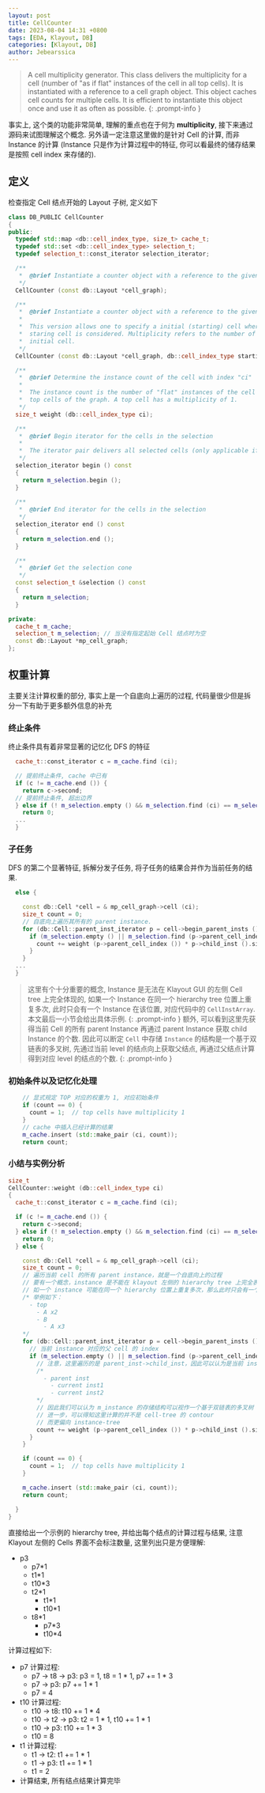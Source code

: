 ```yaml
---
layout: post
title: CellCounter
date: 2023-08-04 14:31 +0800
tags: [EDA, Klayout, DB]
categories: [Klayout, DB]
author: Jebearssica
---
```


> A cell multiplicity generator. This class delivers the multiplicity for a cell (number of "as if flat" instances of the cell in all top cells). It is instantiated with a reference to a cell graph object. This object caches cell counts for multiple cells. It is efficient to instantiate this object once and use it as often as possible.
{: .prompt-info }

事实上, 这个类的功能非常简单, 理解的重点也在于何为 **multiplicity**, 接下来通过源码来试图理解这个概念. 另外请一定注意这里做的是针对 Cell 的计算, 而非 Instance 的计算 (Instance 只是作为计算过程中的特征, 你可以看最终的储存结果是按照 cell index 来存储的).

## 定义

检查指定 Cell 结点开始的 Layout 子树, 定义如下

```c++
class DB_PUBLIC CellCounter 
{
public:
  typedef std::map <db::cell_index_type, size_t> cache_t;
  typedef std::set <db::cell_index_type> selection_t;
  typedef selection_t::const_iterator selection_iterator;

  /** 
   *  @brief Instantiate a counter object with a reference to the given cell graph
   */
  CellCounter (const db::Layout *cell_graph);

  /** 
   *  @brief Instantiate a counter object with a reference to the given cell graph
   *
   *  This version allows one to specify a initial (starting) cell where only the cell tree below the
   *  staring cell is considered. Multiplicity refers to the number of instances below the
   *  initial cell.
   */
  CellCounter (const db::Layout *cell_graph, db::cell_index_type starting_cell);

  /**
   *  @brief Determine the instance count of the cell with index "ci"
   *
   *  The instance count is the number of "flat" instances of the cell in all
   *  top cells of the graph. A top cell has a multiplicity of 1.
   */
  size_t weight (db::cell_index_type ci);

  /**
   *  @brief Begin iterator for the cells in the selection
   *
   *  The iterator pair delivers all selected cells (only applicable if an initial cell is specified).
   */
  selection_iterator begin () const 
  {
    return m_selection.begin ();
  }
  
  /**
   *  @brief End iterator for the cells in the selection
   */
  selection_iterator end () const 
  {
    return m_selection.end ();
  }

  /**
   *  @brief Get the selection cone
   */
  const selection_t &selection () const
  {
    return m_selection;
  }

private:
  cache_t m_cache;
  selection_t m_selection; // 当没有指定起始 Cell 结点时为空
  const db::Layout *mp_cell_graph;
};
```

## 权重计算

主要关注计算权重的部分, 事实上是一个自底向上遍历的过程, 代码量很少但是拆分一下有助于更多额外信息的补充

### 终止条件

终止条件具有着非常显著的记忆化 DFS 的特征

```c++
  cache_t::const_iterator c = m_cache.find (ci);

  // 提前终止条件, cache 中已有
  if (c != m_cache.end ()) {
    return c->second;
  // 提前终止条件, 超出边界
  } else if (! m_selection.empty () && m_selection.find (ci) == m_selection.end ()) {
    return 0;
  ...
  }
```

### 子任务

DFS 的第二个显著特征, 拆解分发子任务, 将子任务的结果合并作为当前任务的结果.

```c++
  else {

    const db::Cell *cell = & mp_cell_graph->cell (ci);
    size_t count = 0;
    // 自底向上遍历其所有的 parent instance.
    for (db::Cell::parent_inst_iterator p = cell->begin_parent_insts (); ! p.at_end (); ++p) {
      if (m_selection.empty () || m_selection.find (p->parent_cell_index ()) != m_selection.end ()) {
        count += weight (p->parent_cell_index ()) * p->child_inst ().size ();
      }
    }
  ...
  }
```

> 这里有个十分重要的概念, Instance 是无法在 Klayout GUI 的左侧 Cell tree 上完全体现的, 如果一个 Instance 在同一个 hierarchy tree 位置上重复多次, 此时只会有一个 Instance 在该位置, 对应代码中的 `CellInstArray`. 本文最后一小节会给出具体示例.
{: .prompt-info }
> 额外, 可以看到这里先获得当前 Cell 的所有 parent Instance 再通过 parent Instance 获取 child Instance 的个数. 因此可以断定 `Cell` 中存储 `Instance` 的结构是一个基于双链表的多叉树, 先通过当前 level 的结点向上获取父结点, 再通过父结点计算得到对应 level 的结点的个数.
{: .prompt-info }

### 初始条件以及记忆化处理

```c++
    // 显式规定 TOP 对应的权重为 1, 对应初始条件
    if (count == 0) {
      count = 1;  // top cells have multiplicity 1
    }
    // cache 中插入已经计算的结果
    m_cache.insert (std::make_pair (ci, count));
    return count;
```

### 小结与实例分析

```c++
size_t 
CellCounter::weight (db::cell_index_type ci)
{
  cache_t::const_iterator c = m_cache.find (ci);

  if (c != m_cache.end ()) {
    return c->second;
  } else if (! m_selection.empty () && m_selection.find (ci) == m_selection.end ()) {
    return 0;
  } else {

    const db::Cell *cell = & mp_cell_graph->cell (ci);
    size_t count = 0;
    // 遍历当前 cell 的所有 parent instance，就是一个自底向上的过程
    // 要有一个概念，instance 是不能在 klayout 左侧的 hierarchy tree 上完全表现出来的
    // 如一个 instance 可能在同一个 hierarchy 位置上重复多次，那么此时只会有一个 instance 在该位置
    /* 举例如下：
      - top
        - A x2
        - B
          - A x3
    */
    for (db::Cell::parent_inst_iterator p = cell->begin_parent_insts (); ! p.at_end (); ++p) {
      // 当前 instance 对应的父 cell 的 index
      if (m_selection.empty () || m_selection.find (p->parent_cell_index ()) != m_selection.end ()) {
        // 注意，这里遍历的是 parent_inst->child_inst，因此可以认为是当前 instance 的 size 数量，举例如下
        /*
          - parent inst
            - current inst1
            - current inst2
        */
        // 因此我们可以认为 m_instance 的存储结构可以视作一个基于双链表的多叉树
        // 进一步，可以得知这里计算的并不是 cell-tree 的 contour
        // 而更偏向 instance-tree
        count += weight (p->parent_cell_index ()) * p->child_inst ().size ();
      }
    }

    if (count == 0) {
      count = 1;  // top cells have multiplicity 1
    }

    m_cache.insert (std::make_pair (ci, count));
    return count;

  }
}
```

直接给出一个示例的 hierarchy tree, 并给出每个结点的计算过程与结果, 注意 Klayout 左侧的 Cells 界面不会标注数量, 这里列出只是方便理解:

* p3
  * p7*1
  * t1*1
  * t10*3
  * t2*1
    * t1*1
    * t10*1
  * t8*1
    * p7*3
    * t10*4

计算过程如下:

* p7 计算过程:
  * p7 -> t8 -> p3: p3 = 1, t8 = 1 \* 1, p7 += 1 \* 3
  * p7 -> p3: p7 += 1 \* 1
  * p7 = 4
* t10 计算过程:
  * t10 -> t8: t10 += 1 \* 4
  * t10 -> t2 -> p3: t2 = 1 \* 1, t10 += 1 \* 1
  * t10 -> p3: t10 += 1 \* 3
  * t10 = 8
* t1 计算过程:
  * t1 -> t2: t1 += 1 \* 1
  * t1 -> p3: t1 += 1 \* 1
  * t1 = 2
* 计算结束, 所有结点结果计算完毕
